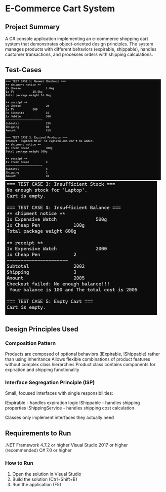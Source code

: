 # E-Commerce Cart System
## Project Summary
A C# console application implementing an e-commerce shopping cart system that demonstrates object-oriented design principles. The system manages products with different behaviors (expirable, shippable), handles customer transactions, and processes orders with shipping calculations.
## Test-Cases
![Output](assets/screenshot1.png)
![Output](assets/screenshot2.png)
## Design Principles Used
### Composition Pattern

Products are composed of optional behaviors (IExpirable, IShippable) rather than using inheritance
Allows flexible combinations of product features without complex class hierarchies
Product class contains components for expiration and shipping functionality

### Interface Segregation Principle (ISP)

Small, focused interfaces with single responsibilities:

IExpirable - handles expiration logic
IShippable - handles shipping properties
IShippingService - handles shipping cost calculation


Classes only implement interfaces they actually need

## Requirements to Run

.NET Framework 4.7.2 or higher
Visual Studio 2017 or higher (recommended)
C# 7.0 or higher

### How to Run

1. Open the solution in Visual Studio
2. Build the solution (Ctrl+Shift+B)
3. Run the application (F5)

